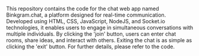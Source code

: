 This repository contains the code for the chat web app named Binkgram.chat, a platform designed for real-time communication. Developed using HTML, CSS, JavaScript, NodeJS, and Socket.io technologies, it enables users to engage in simultaneous conversations with multiple individuals. By clicking the 'join' button, users can enter chat rooms, share ideas, and interact with others. Exiting the chat is as simple as clicking the 'exit' button. For further details, please refer to the code.
